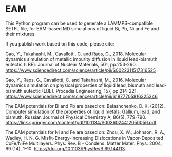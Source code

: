 # EAM

This Python program can be used to generate a LAMMPS-compatible SETFL file, for EAM-based MD simulations of liquid Bi, Pb, Ni and Fe and their mixtures.

If you publish work based on this code, please cite:

Gao, Y., Takahashi, M., Cavallotti, C. and Raos, G., 2018. Molecular dynamics simulation of metallic impurity diffusion in liquid lead-bismuth eutectic (LBE). Journal of Nuclear Materials, 501, pp.253-260. https://www.sciencedirect.com/science/article/pii/S0022311517316525

Gao, Y., Raos, G., Cavallotti, C. and Takahashi, M., 2016. Molecular dynamics simulation on physical properties of liquid lead, bismuth and lead-bismuth eutectic (LBE). Procedia Engineering, 157, pp.214-221. https://www.sciencedirect.com/science/article/pii/S1877705816325346

The EAM potentials for Bi and Pb are based on: Belashchenko, D. K. (2012). Computer simulation of the properties of liquid metals: Gallium, lead, and bismuth. Russian Journal of Physical Chemistry A, 86(5), 779-790. https://link.springer.com/content/pdf/10.1134/S0036024412050056.pdf 

The EAM potentials for Ni and Fe are based on: Zhou, X. W.; Johnson, R. A.; Wadley, H. N. G. Misfit-Energy-Increasing Dislocations in Vapor-Deposited CoFe/NiFe Multilayers. Phys. Rev. B - Condens. Matter Mater. Phys. 2004, 69 (14), 1–10. https://doi.org/10.1103/PhysRevB.69.144113.

